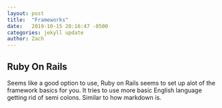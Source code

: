 ```yaml
---
layout: post
title:  "Frameworks"
date:   2019-10-15 20:16:47 -0500
categories: jekyll update
author: Zach
---
```

## Ruby On Rails
Seems like a good option to use, Ruby on Rails seems to set up alot of the framework basics for you. It tries to use more basic English language getting rid of semi colons. Similar to how markdown is.
